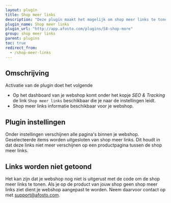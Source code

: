 ```yaml
---
layout: plugin
title: Shop meer links
description: "Deze plugin maakt het mogelijk om shop meer links te tonen op de productpagina."
plugin_name: Shop meer links
plugin_url: "http://app.afosto.com/plugins/58-shop-more"
group: shop meer links
parent: plugins
toc: true
redirect_from:
  - /shop-meer-links
---
```



## Omschrijving
Activatie van de plugin doet het volgende

- Op het dashboard van je webshop komt onder het kopje *SEO & Tracking* de link `Shop meer links` beschikbaar die je naar de instellingen leidt.
- Shop meer links informatie beschikbaar voor je webshop.

## Plugin instellingen
Onder instellingen verschijnen alle pagina's binnen je webshop.
Geselecteerde items worden uitgesloten van shop meer links.
Dit houdt in dat deze links niet meer verschijnen op een productpagina tussen de shop meer links.

## Links worden niet getoond
Het kan zijn dat je webshop nog niet is uitgerust met de code om de shop meer links te tonen.
Als je op de product van jouw shop geen shop meer links ziet dient je webshop aangepast te worden.
Neem daarvoor contact op met [support@afosto.com](mailto:support@afosto.com?subject=Webshop%20mist%20shop%20meer%20links&body=Mijn%20webshop%20toont%20geen%20shop%20meer%20links).
